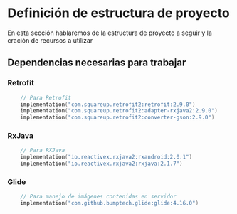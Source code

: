# Definición de estructura de proyecto

En esta sección hablaremos de la estructura de proyecto a seguir y la cración de recursos a utilizar

## Dependencias necesarias para trabajar

### Retrofit


```c
    // Para Retrofit
    implementation("com.squareup.retrofit2:retrofit:2.9.0")
    implementation("com.squareup.retrofit2:adapter-rxjava2:2.9.0")
    implementation("com.squareup.retrofit2:converter-gson:2.9.0")
```

### RxJava

```c
    // Para RXJava
    implementation("io.reactivex.rxjava2:rxandroid:2.0.1")
    implementation("io.reactivex.rxjava2:rxjava:2.1.7")
```

### Glide

```c
    // Para manejo de imágenes contenidas en servidor
    implementation("com.github.bumptech.glide:glide:4.16.0")
```